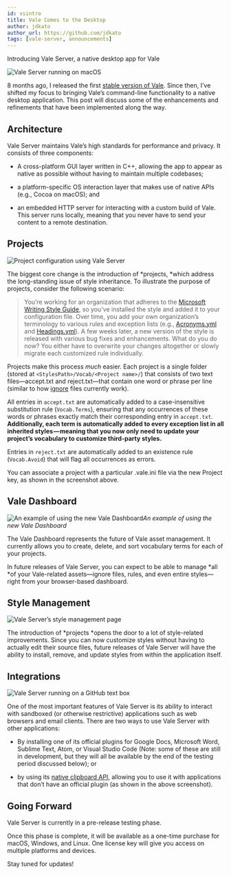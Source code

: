 ```yaml
---
id: vsintro
title: Vale Comes to the Desktop
author: jdkato
author_url: https://github.com/jdkato
tags: [vale-server, announcements]
---
```


Introducing Vale Server, a native desktop app for Vale

![Vale Server running on macOS](https://cdn-images-1.medium.com/max/2708/1*JHnZHTJnRZq0Y1cv8Ee_xg.png)

8 months ago, I released the first [stable version of Vale](https://github.com/errata-ai/vale). Since then, I’ve shifted my focus to bringing Vale’s command-line functionality to a native desktop application. This post will discuss some of the enhancements and refinements that have been implemented along the way.

## Architecture

Vale Server maintains Vale’s high standards for performance and privacy. It consists of three components:

* A cross-platform GUI layer written in C++, allowing the app to appear as native as possible without having to maintain multiple codebases;

* a platform-specific OS interaction layer that makes use of native APIs (e.g., Cocoa on macOS); and

* an embedded HTTP server for interacting with a custom build of Vale. This server runs locally, meaning that you never have to send your content to a remote destination.

## Projects

![Project configuration using Vale Server](https://cdn-images-1.medium.com/max/2944/1*yr1m6cGi43hNI--sqtZCmQ.png)

The biggest core change is the introduction of *projects, *which address the long-standing issue of style inheritance. To illustrate the purpose of projects, consider the following scenario:
> You’re working for an organization that adheres to the [Microsoft Writing Style Guide](https://github.com/errata-ai/Microsoft), so you’ve installed the style and added it to your configuration file.
> Over time, you add your own organization’s terminology to various rules and exception lists (e.g., [Acronyms.yml](https://github.com/errata-ai/Microsoft/blob/master/Microsoft/Acronyms.yml) and [Headings.yml](https://github.com/errata-ai/Microsoft/blob/master/Microsoft/Headings.yml)).
> A few weeks later, a new version of the style is released with various bug fixes and enhancements. What do you do now? You either have to overwrite your changes altogether or slowly migrate each customized rule individually.

Projects make this process *much* easier. Each project is a single folder (stored at `<StylesPath>/Vocab/<Project name>/`) that consists of two text files—accept.txt and reject.txt—that contain one word or phrase per line (similar to how [ignore](https://errata-ai.github.io/vale/styles/#spelling) files currently work).

All entries in `accept.txt` are automatically added to a case-insensitive substitution rule (`Vocab.Terms`), ensuring that any occurrences of these words or phrases exactly match their corresponding entry in `accept.txt`. **Additionally, each term is automatically added to every exception list in all inherited styles — meaning that you now only need to update your project’s vocabulary to customize third-party styles.**

Entries in `reject.txt` are automatically added to an existence rule (`Vocab.Avoid`) that will flag all occurrences as errors.

You can associate a project with a particular .vale.ini file via the new Project key, as shown in the screenshot above.

## Vale Dashboard

![An example of using the new Vale Dashboard](https://cdn-images-1.medium.com/max/2000/1*nFqYL_r0yTjyS78-nLcjkw.gif)*An example of using the new Vale Dashboard*

The Vale Dashboard represents the future of Vale asset management. It currently allows you to create, delete, and sort vocabulary terms for each of your projects.

In future releases of Vale Server, you can expect to be able to manage *all *of your Vale-related assets—ignore files, rules, and even entire styles—right from your browser-based dashboard.

## Style Management

![Vale Server’s style management page](https://cdn-images-1.medium.com/max/2944/1*HilhMN7YQ0nVarIvwq6hog.png)

The introduction of *projects *opens the door to a lot of style-related improvements. Since you can now customize styles without having to actually edit their source files, future releases of Vale Server will have the ability to install, remove, and update styles from within the application itself.

## Integrations

![Vale Server running on a GitHub text box](https://cdn-images-1.medium.com/max/6720/1*e-iwoef9em45JWnCZpArgQ.png)

One of the most important features of Vale Server is its ability to interact with sandboxed (or otherwise restrictive) applications such as web browsers and email clients. There are two ways to use Vale Server with other applications:

* By installing one of its official plugins for Google Docs, Microsoft Word, Sublime Text, Atom, or Visual Studio Code (Note: some of these are still in development, but they will all be available by the end of the testing period discussed below); or

* by using its [native clipboard API](https://errata-ai.github.io/vale-server/#clipboard), allowing you to use it with applications that don’t have an official plugin (as shown in the above screenshot).

## Going Forward

Vale Server is currently in a pre-release testing phase.

Once this phase is complete, it will be available as a one-time purchase for macOS, Windows, and Linux. One license key will give you access on multiple platforms and devices.

Stay tuned for updates!

